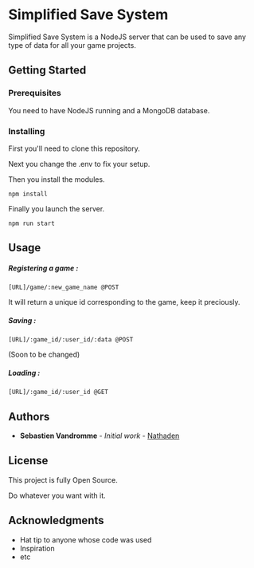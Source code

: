 # Simplified Save System

Simplified Save System is a NodeJS server that can be used to save any type of data for all your game projects.

## Getting Started

### Prerequisites

You need to have NodeJS running and a MongoDB database.

### Installing

First you'll need to clone this repository.

Next you change the .env to fix your setup.

Then you install the modules.

```
npm install
```

Finally you launch the server.

```
npm run start
```

## Usage

##### Registering a game :
```
[URL]/game/:new_game_name @POST
```
It will return a unique id corresponding to the game, keep it preciously.

##### Saving :
```
[URL]/:game_id/:user_id/:data @POST
```
(Soon to be changed)

##### Loading :
```
[URL]/:game_id/:user_id @GET
```


## Authors

* **Sebastien Vandromme** - *Initial work* - [Nathaden](https://github.com/Nathaden)

## License

This project is fully Open Source.

Do whatever you want with it.

## Acknowledgments

* Hat tip to anyone whose code was used
* Inspiration
* etc

